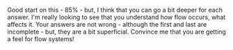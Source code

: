 Good start on this - 85% - but, I think that you can go a bit deeper for each answer.  I'm really looking to see that you understand how flow occurs, what affects it.  Your answers are not wrong - although the first and last are incomplete - but, they are a bit superficial.  Convince me that you are getting a feel for flow systems!
